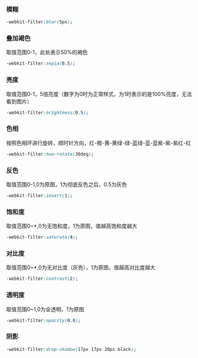 ### 模糊
```css
-webkit-filter:blur(5px);
```

### 叠加褐色
取值范围0-1，此处表示50%的褐色
```css
-webkit-filter:sepia(0.5);
```

### 亮度
取值范围0-1，5倍亮度（数字为0时为正常样式，为1时表示的是100%亮度，无法看到图片）
```css
-webkit-filter:brightness(0.5);
```

### 色相
按照色相环进行旋转，顺时针方向，红-橙-黄-黄绿-绿-蓝绿-蓝-蓝紫-紫-紫红-红
```css
-webkit-filter:hue-rotate(30deg);
```

### 反色
取值范围0-1,0为原图，1为彻底反色之后，0.5为灰色
```css
-webkit-filter:invert(1);
```

### 饱和度
取值范围0~*,0为无饱和度，1为原图，值越高饱和度越大
```css
-webkit-filter:saturate(4);
```

### 对比度
取值范围0~*,0为无对比度（灰色），1为原图，值越高对比度越大
```css
-webkit-filter:contrast(2);
```

### 透明度
取值范围0~1,0为全透明，1为原图
```css
-webkit-filter:opacity(0.8);
```

### 阴影
```css
-webkit-filter:drop-shadow(17px 17px 20px black);
```